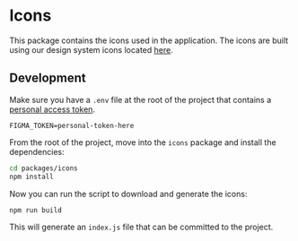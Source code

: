 # Icons

This package contains the icons used in the application. The icons are built using our design system icons located [here](https://www.figma.com/file/ASas6u2DMihEEzw8jPT1XC/Replay-Component-Library?node-id=134%3A2898).

## Development

Make sure you have a `.env` file at the root of the project that contains a <a href="https://www.figma.com/developers/docs#auth-dev-token">personal access token</a>.

```env
FIGMA_TOKEN=personal-token-here
```

From the root of the project, move into the `icons` package and install the dependencies:

```bash
cd packages/icons
npm install
```

Now you can run the script to download and generate the icons:

```bash
npm run build
```

This will generate an `index.js` file that can be committed to the project.
